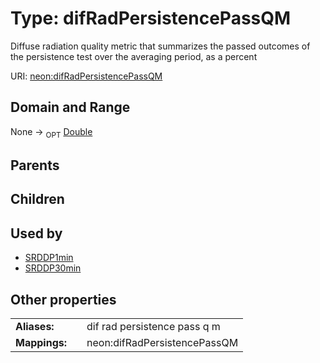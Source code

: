 
# Type: difRadPersistencePassQM


Diffuse radiation quality metric that summarizes the passed outcomes of the persistence test over the averaging period, as a percent

URI: [neon:difRadPersistencePassQM](https://data.neonscience.org/difRadPersistencePassQM)


## Domain and Range

None ->  <sub>OPT</sub> [Double](types/Double.md)

## Parents


## Children


## Used by

 * [SRDDP1min](SRDDP1min.md)
 * [SRDDP30min](SRDDP30min.md)

## Other properties

|  |  |  |
| --- | --- | --- |
| **Aliases:** | | dif rad persistence pass q m |
| **Mappings:** | | neon:difRadPersistencePassQM |

